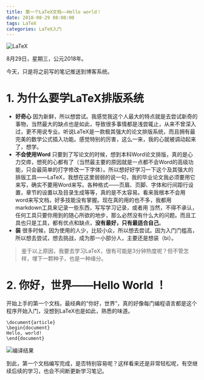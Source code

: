 ```yaml
---
title: 第一个LaTeX文档——Hello world！
date: 2018-08-29 08:08:00
tags: LaTeX
categories: LaTeX入门
---
```


<meta name="referrer" content="no-referrer" />

![LaTeX](https://upload-images.jianshu.io/upload_images/3478485-618ca0df7bcf11e6.png?imageMogr2/auto-orient/strip%7CimageView2/2/w/1240)

8月29日，星期三，公元2018年。

今天，只是将之前写的笔记推送到博客系统。

<!--less-->

# 1. 为什么要学LaTeX排版系统
- **好奇心**
  因为新鲜，所以想尝试。我感觉我这个人最大的特点就是去尝试新奇的事物，当然最大的缺点也是如此，导致很多事情都是浅尝辄止，从来不曾深入过，更不用说专业。听说LaTeX是一款极其强大的论文排版系统，而且拥有最完美的数学公式插入功能。感觉特别的厉害，这么一来，我的心就被调动起来了，想学。
- **不会使用Word**
  只要到了写论文的时候，想到本科Word论文排版，真的是心力交瘁，想死的心都有了（当然最主要的原因就是一点都不会Word的高级功能，只会最简单的打字修改一下字体）。所以想好好学习一下这个及其强大的排版工具——LaTeX，我想在这里弱弱的说一句，我的毕业论文我必须要用它来写，确实不要用Word来写。各种格式——页眉、页脚、字体和行间距行设置，章节的设置以及目录生成等等，真的是不太容易。看来我根本不会用word来写文档，好多技能没有掌握。现在真的用的也不多，我都用markdown工具来记录一些东西，写写学习记录，或者用
  当然，不得不承认，任何工具只要你用到的随心所欲的地步，那么必然没有什么大的问题。而且工具也只是工具，都有优点和缺点，**没有最好，只有最适合自己**。
- **装**
  很多时候，因为使用的人少，比较小众，所以想去尝试。因为入门门槛高，所以想去尝试，想去挑战，成为那一小部分人，主要还是想装（bi）。

> 鉴于以上原因，我要去学习LaTeX，很有可能是3分钟热度呢？但不管怎样，埋下一颗种子，也是一种缘分。

# 2. 你好，世界——Hello World ！
开始上手的第一个文档，最经典的“你好，世界”，真的好像每门编程语言都是这个程序开始入门，没想到LaTeX也是如此，熟悉的味道。

```
\document{article}
\begin{document}
Hello, world!
\end{document}
```

![编译结果](https://upload-images.jianshu.io/upload_images/3478485-0a9292c7f218898c.png?imageMogr2/auto-orient/strip%7CimageView2/2/w/1240)

到此，第一个文档编写完成，是否特别容易呢？这样看来还是非常轻松呢，有空继续后续的学习，也会不间断更新学习笔记。